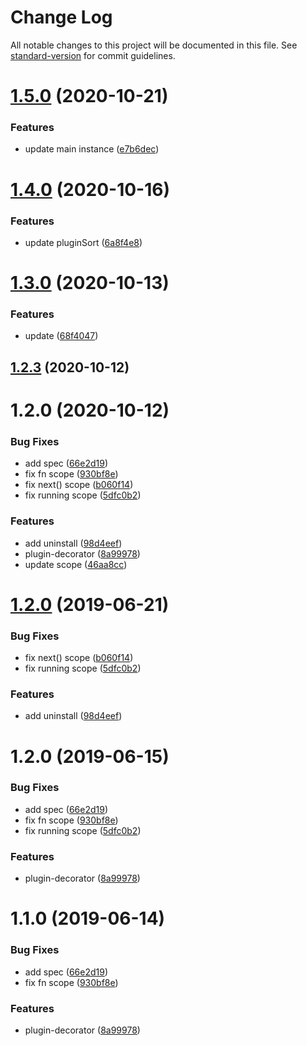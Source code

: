 # Change Log

All notable changes to this project will be documented in this file. See [standard-version](https://github.com/conventional-changelog/standard-version) for commit guidelines.

<a name="1.5.0"></a>
# [1.5.0](https://github.com/xiaobebe/plugin-decorator/compare/v1.4.0...v1.5.0) (2020-10-21)


### Features

* update main instance ([e7b6dec](https://github.com/xiaobebe/plugin-decorator/commit/e7b6dec))



<a name="1.4.0"></a>
# [1.4.0](https://github.com/xiaobebe/plugin-decorator/compare/v1.3.0...v1.4.0) (2020-10-16)


### Features

* update pluginSort ([6a8f4e8](https://github.com/xiaobebe/plugin-decorator/commit/6a8f4e8))



<a name="1.3.0"></a>
# [1.3.0](https://github.com/xiaobebe/plugin-decorator/compare/v1.2.3...v1.3.0) (2020-10-13)


### Features

* update ([68f4047](https://github.com/xiaobebe/plugin-decorator/commit/68f4047))



<a name="1.2.3"></a>
## [1.2.3](https://github.com/xiaobebe/plugin-decorator/compare/v1.2.0...v1.2.3) (2020-10-12)



<a name="1.2.0"></a>
# 1.2.0 (2020-10-12)


### Bug Fixes

* add spec ([66e2d19](https://github.com/xiaobebe/plugin-decorator/commit/66e2d19))
* fix fn scope ([930bf8e](https://github.com/xiaobebe/plugin-decorator/commit/930bf8e))
* fix next() scope ([b060f14](https://github.com/xiaobebe/plugin-decorator/commit/b060f14))
* fix running scope ([5dfc0b2](https://github.com/xiaobebe/plugin-decorator/commit/5dfc0b2))


### Features

* add uninstall ([98d4eef](https://github.com/xiaobebe/plugin-decorator/commit/98d4eef))
* plugin-decorator ([8a99978](https://github.com/xiaobebe/plugin-decorator/commit/8a99978))
* update scope ([46aa8cc](https://github.com/xiaobebe/plugin-decorator/commit/46aa8cc))



<a name="1.2.0"></a>
# [1.2.0](https://github.com/xiaobebe/plugin-decorator/compare/v1.1.0...v1.2.0) (2019-06-21)


### Bug Fixes

* fix next() scope ([b060f14](https://github.com/xiaobebe/plugin-decorator/commit/b060f14))
* fix running scope ([5dfc0b2](https://github.com/xiaobebe/plugin-decorator/commit/5dfc0b2))


### Features

* add uninstall ([98d4eef](https://github.com/xiaobebe/plugin-decorator/commit/98d4eef))



<a name="1.2.0"></a>
# 1.2.0 (2019-06-15)


### Bug Fixes

* add spec ([66e2d19](https://github.com/xiaobebe/plugin-decorator/commit/66e2d19))
* fix fn scope ([930bf8e](https://github.com/xiaobebe/plugin-decorator/commit/930bf8e))
* fix running scope ([5dfc0b2](https://github.com/xiaobebe/plugin-decorator/commit/5dfc0b2))


### Features

* plugin-decorator ([8a99978](https://github.com/xiaobebe/plugin-decorator/commit/8a99978))



<a name="1.1.0"></a>
# 1.1.0 (2019-06-14)


### Bug Fixes

* add spec ([66e2d19](https://github.com/xiaobebe/plugin-decorator/commit/66e2d19))
* fix fn scope ([930bf8e](https://github.com/xiaobebe/plugin-decorator/commit/930bf8e))


### Features

* plugin-decorator ([8a99978](https://github.com/xiaobebe/plugin-decorator/commit/8a99978))
